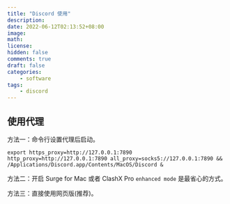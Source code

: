 ```yaml
---
title: "Discord 使用"
description: 
date: 2022-06-12T02:13:52+08:00
image: 
math: 
license: 
hidden: false
comments: true
draft: false
categories:
    - software
tags:
    - discord
---
```


## 使用代理

方法一：命令行设置代理后启动。

```shell
export https_proxy=http://127.0.0.1:7890 http_proxy=http://127.0.0.1:7890 all_proxy=socks5://127.0.0.1:7890 && /Applications/Discord.app/Contents/MacOS/Discord &
```

方法二：开启 Surge for Mac 或者 ClashX Pro `enhanced mode` 是最省心的方式。

方法三：直接使用网页版(推荐)。

